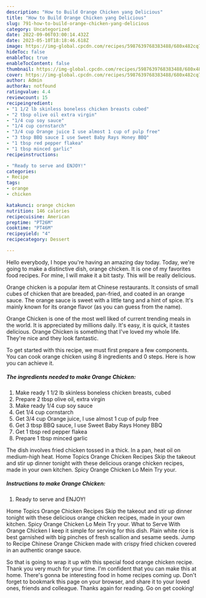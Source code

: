 ```yaml
---
description: "How to Build Orange Chicken yang Delicious"
title: "How to Build Orange Chicken yang Delicious"
slug: 791-how-to-build-orange-chicken-yang-delicious
category: Uncategorized
date: 2022-09-06T03:00:14.432Z
date: 2023-05-10T18:18:46.618Z
image: https://img-global.cpcdn.com/recipes/5987639768383488/680x482cq70/orange-chicken-recipe-main-photo.jpg
hideToc: false
enableToc: true
enableTocContent: false
thumbnail: https://img-global.cpcdn.com/recipes/5987639768383488/680x482cq70/orange-chicken-recipe-main-photo.jpg
cover: https://img-global.cpcdn.com/recipes/5987639768383488/680x482cq70/orange-chicken-recipe-main-photo.jpg
author: Admin
authorAv: notfound
ratingvalue: 4.4
reviewcount: 15
recipeingredient:
- "1 1/2 lb skinless boneless chicken breasts cubed"
- "2 tbsp olive oil extra virgin"
- "1/4 cup soy sauce"
- "1/4 cup cornstarch"
- "3/4 cup Orange juice I use almost 1 cup of pulp free"
- "3 tbsp BBQ sauce I use Sweet Baby Rays Honey BBQ"
- "1 tbsp red pepper flakea"
- "1 tbsp minced garlic"
recipeinstructions:

- "Ready to serve and ENJOY!"
categories:
- Recipe
tags:
- orange
- chicken

katakunci: orange chicken 
nutrition: 146 calories
recipecuisine: American
preptime: "PT26M"
cooktime: "PT46M"
recipeyield: "4"
recipecategory: Dessert

---
```



Hello everybody, I hope you're having an amazing day today. Today, we're going to make a distinctive dish, orange chicken. It is one of my favorites food recipes. For mine, I will make it a bit tasty. This will be really delicious.

Orange chicken is a popular item at Chinese restaurants. It consists of small cubes of chicken that are breaded, pan-fried, and coated in an orange sauce. The orange sauce is sweet with a little tang and a hint of spice. It&#39;s mainly known for its orange flavor (as you can guess from the name).

Orange Chicken is one of the most well liked of current trending meals in the world. It is appreciated by millions daily. It's easy, it is quick, it tastes delicious. Orange Chicken is something that I've loved my whole life. They're nice and they look fantastic.


To get started with this recipe, we must first prepare a few components. You can cook orange chicken using 8 ingredients and 0 steps. Here is how you can achieve it.

<!--inarticleads1-->

##### The ingredients needed to make Orange Chicken:

1. Make ready 1 1/2 lb skinless boneless chicken breasts, cubed
1. Prepare 2 tbsp olive oil, extra virgin
1. Make ready 1/4 cup soy sauce
1. Get 1/4 cup cornstarch
1. Get 3/4 cup Orange juice, I use almost 1 cup of pulp free
1. Get 3 tbsp BBQ sauce, I use Sweet Baby Rays Honey BBQ
1. Get 1 tbsp red pepper flakea
1. Prepare 1 tbsp minced garlic


The dish involves fried chicken tossed in a thick. In a pan, heat oil on medium-high heat. Home Topics Orange Chicken Recipes Skip the takeout and stir up dinner tonight with these delicious orange chicken recipes, made in your own kitchen. Spicy Orange Chicken Lo Mein Try your. 

<!--inarticleads2-->

##### Instructions to make Orange Chicken:


1. Ready to serve and ENJOY!

Home Topics Orange Chicken Recipes Skip the takeout and stir up dinner tonight with these delicious orange chicken recipes, made in your own kitchen. Spicy Orange Chicken Lo Mein Try your. What to Serve With Orange Chicken I keep it simple for serving for this dish. Plain white rice is best garnished with big pinches of fresh scallion and sesame seeds. Jump to Recipe Chinese Orange Chicken made with crispy fried chicken covered in an authentic orange sauce. 

So that is going to wrap it up with this special food orange chicken recipe. Thank you very much for your time. I'm confident that you can make this at home. There's gonna be interesting food in home recipes coming up. Don't forget to bookmark this page on your browser, and share it to your loved ones, friends and colleague. Thanks again for reading. Go on get cooking!
